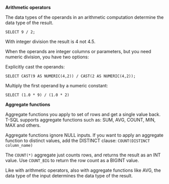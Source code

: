 **Arithmetic operators**

The data types of the operands in an arithmetic computation determine the data type of the result.

```T-SQL
SELECT 9 / 2;
```
With integer division the result is 4 not 4.5.

When the operands are integer columns or parameters, but you need numeric division, you have two options:

Explicitly cast the operands:
```T-SQL
SELECT CAST(9 AS NUMERIC(4,2)) / CAST(2 AS NUMERIC(4,2));
```

Multiply the first operand by a numeric constant:
```T-SQL
SELECT (1.0 * 9) / (1.0 * 2)
```

**Aggregate functions**

Aggregate functions you apply to set of rows and get a single value back.
T-SQL supports aggregate functions such as: SUM, AVG, COUNT, MIN, MAX and others.

Aggregate functions ignore NULL inputs.
If you want to apply an aggregate function to distinct values, add the DISTINCT clause:
`COUNT(DISTINCT column_name)`

The `COUNT(*)` aggregate just counts rows, and returns the result as an INT value. 
Use `COUNT_BIG` to return the row count as a BIGINT value.

Like with arithmetic operators, also with aggregate functions like AVG, the data type of the input determines the data type of the result.
